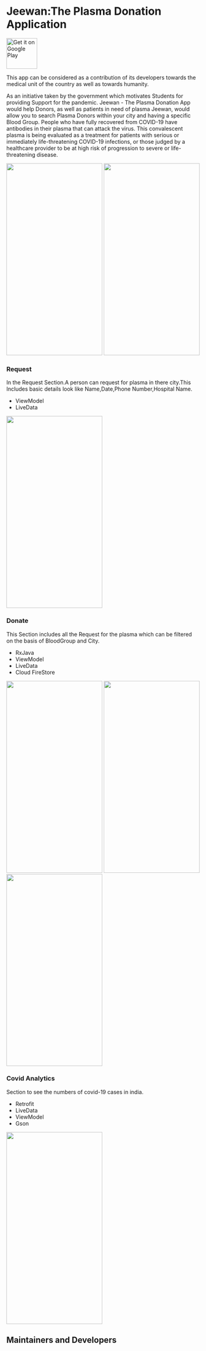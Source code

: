 # Jeewan:The Plasma Donation Application

<a href="https://play.google.com/store/apps/details?id=com.theplasmadonation.jeewan"><img alt="Get it on Google Play" height="80" src="/Extras/google-play-badge.png"></a>

This app can be considered as a contribution of its developers towards the medical unit of the country as well as towards humanity. 

As an initiative taken by the government which motivates Students for providing Support for the pandemic.
Jeewan - The Plasma Donation App would help Donors, as well as patients in need of plasma Jeewan, would allow you to search Plasma Donors within your city and having a specific Blood Group.
People who have fully recovered from COVID-19 have antibodies in their plasma that can attack the virus. This convalescent plasma is being evaluated as a treatment for patients with serious or immediately life-threatening COVID-19 infections, or those judged by a healthcare provider to be at high risk of progression to severe or life-threatening disease.

<img src = "/Extras/splash.jpeg" width="250" height="500"/> <img src = "/Extras/info.jpeg" width="250" height="500"/> 

### Request
In the Request Section.A person can request for plasma in there city.This Includes basic details look like Name,Date,Phone Number,Hospital Name.
- ViewModel
- LiveData
<img src = "/Extras/form.jpg" width="250" height="500"/> 

### Donate 

This Section includes all the Request for the plasma which can be filtered on the basis of BloodGroup and City.
- RxJava
- ViewModel
- LiveData
- Cloud FireStore

<img src = "/Extras/recievers.jpg" width="250" height="500"/> <img src = "/Extras/rec1.jpeg" width="250" height="500"/> <img src = "/Extras/rec2.jpeg" width="250" height="500"/> 

### Covid Analytics

Section to see the numbers of covid-19 cases in india.

- Retrofit
- LiveData
- ViewModel
- Gson
<img src = "/Extras/analytics.jpg" width="250" height="500"/>



## Maintainers and Developers


